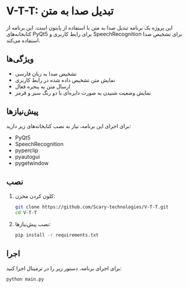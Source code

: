 # V-T-T: تبدیل صدا به متن

این پروژه یک برنامه تبدیل صدا به متن با استفاده از پایتون است. این برنامه از کتابخانه‌های PyQt5 برای رابط کاربری و SpeechRecognition برای تشخیص صدا استفاده می‌کند.

## ویژگی‌ها

- تشخیص صدا به زبان فارسی
- نمایش متن تشخیص داده شده در رابط کاربری
- ارسال متن به پنجره فعال
- نمایش وضعیت شنیدن به صورت دایره‌ای با دو رنگ سبز و قرمز

## پیش‌نیازها

برای اجرای این برنامه، نیاز به نصب کتابخانه‌های زیر دارید:

- PyQt5
- SpeechRecognition
- pyperclip
- pyautogui
- pygetwindow

## نصب

1. کلون کردن مخزن:
    ```sh
    git clone https://github.com/Scary-technologies/V-T-T.git
    cd V-T-T
    ```

2. نصب پیش‌نیازها:
    ```sh
    pip install -r requirements.txt
    ```

## اجرا

برای اجرای برنامه، دستور زیر را در ترمینال اجرا کنید:
```sh
python main.py

